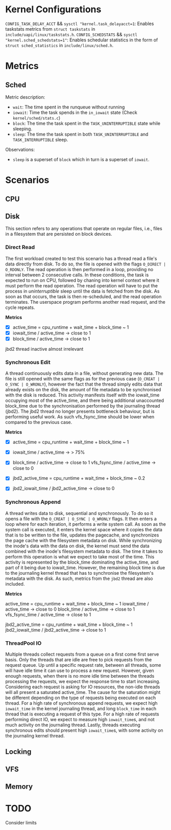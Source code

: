 # Kernel Configurations

`CONFIG_TASK_DELAY_ACCT` && `sysctl "kernel.task_delayacct=1`: Enables taskstats metrics from `struct taskstats` in `include/uapi/linux/taskstats.h`.
`CONFIG_SCHEDSTATS` && `sysctl "kernel.sched_schedstats=1"`: Enables schedular statistics in the form of `struct sched_statistics` in `include/linux/sched.h`.

# Metrics

## Sched

Metric description: 

* `wait`:  The time spent in the runqueue without running
* `iowait`: Time the task spends in the `in_iowait` state (Check
  `kernel/sched/stats.c`)
* `block`: The time the task spent in the `TASK_UNINTERRUPTIBLE` state while
  sleeping.
* `sleep`: The time the task spent in both `TASK_UNINTERRUPTIBLE` and
  `TASK_INTERRUPTIBLE` sleep.

Observations: 

* `sleep` is a superset of `block` which in turn is a superset of `iowait`.

# Scenarios

## CPU

## Disk

This section refers to any operations that operate on regular files, i.e.,
files in a filesystem that are persisted on block devices.

### Direct Read

The first workload created to test this scenario has a thread read a file's
data directly from disk. To do so, the file is opened with the flags 
`O_DIRECT | O_RDONLY`. The read operation is then performed in a loop,
providing no interval between 2 consecutive calls. In these conditions, the
task is expected to run on CPU, followed by chaning into kernel context where
it must perform the read operation. The read operation will have to put the
process in *uninterruptible* sleep until the data is fetched from the disk. As
soon as that occurs, the task is then re-scheduled, and the read operation
terminates. The userspace program performs another read request, and the cycle
repeats.

**Metrics**

- [x] active_time = cpu_runtime + wait_time + block_time ~ 1
- [x] iowait_time / active_time -> close to 1
- [x] block_time / active_time -> close to 1

jbd2 thread inactive almost irrelevant

### Synchronous Edit

A thread continuously edits data in a file, without generating new data. The
file is still opened with the same flags as for the previous case 
(`O_CREAT | O_SYNC | O_WRONLY`), however the fact that the thread simply edits
data that already exists on the disk, the amount of file metadata to be
synchronised with the disk is reduced. This activity manifests itself with the
iowait_time occupying most of the active_time, and there being additional
unaccounted block_time due to the synchronisation performed by the journaling
thread (jbd2). The jbd2 thread no longer presents bottleneck behaviour, but is
performing useful work. As such vfs_fsync_time should be lower when compared to
the previous case. 

**Metrics**

- [x] active_time = cpu_runtime + wait_time + block_time ~ 1
- [x] iowait_time / active_time -> > 75%
- [x] block_time / active_time -> close to 1
vfs_fsync_time / active_time -> close to 0

- [x] jbd2_active_time = cpu_runtime + wait_time + block_time ~ 0.2 
- [x] jbd2_iowait_time / jbd2_active_time -> close to 0

### Synchronous Append

A thread writes data to disk, sequential and synchronously. To do so it opens a
file with the `O_CREAT | O_SYNC | O_WRONLY` flags. It then enters a loop where
for each iteration, it performs a write system call. As soon as the system call
is executed, it enters the kernel space where it copies the data that is to be
written to the file, updates the pagecache, and synchronizes the page cache
with the filesystem metadata on disk. While synchronizing the inode's data with
the data on disk, the kernel must send the data combined with the inode's
filesystem metadata to disk. The time it takes to perform this operation is
what we expect to take most of the time. This activity is represented by the
block_time dominating the active_time, and part of it being due to iowait_time.
However, the remaining block time is due to the journaling kernel thread that
has to synchronise the filesystem's metadata with the disk. As such, metrics
from the `jbd2` thread are also included. 

**Metrics** 

active_time = cpu_runtime + wait_time + block_time ~ 1
iowait_time / active_time -> close to 0
block_time / active_time -> close to 1
vfs_fsync_time / active_time -> close to 1

jbd2_active_time = cpu_runtime + wait_time + block_time ~ 1 
jbd2_iowait_time / jbd2_active_time -> close to 1

### ThreadPool IO

Multiple threads collect requests from a queue on a first come first serve
basis. Only the threads that are idle are free to pick requests from the
request queue. Up until a specific request rate, between all threads, some will
have idle time it can use to process a new request. However, given enough
requests, when there is no more idle time between the threads processing the
requests, we expect the response time to start increasing. Considering each
request is asking for IO resources, the non-idle threads will all present a
saturated active_time. The cause for the saturation might be different
depending on the type of requests being executed on each thread. For a high
rate of synchronous append requests, we expect high `iowait_time` in the kernel
journaling thread, and long `block_time` in each thread that is executing a
request of this type. For a high rate of requests performing direct IO, we expect to
measure high `iowait_time`s, and not much activity on the journaling thread.
Lastly, threads executing synchronous edits should present high `iowait_time`s,
with some activity on the journaling kernel thread.

## Locking

## VFS

## Memory

# TODO

Consider limits
